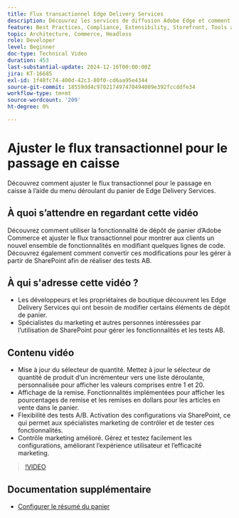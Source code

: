 ```yaml
---
title: Flux transactionnel Edge Delivery Services
description: Découvrez les services de diffusion Adobe Edge et comment modifier le flux transactionnel.
feature: Best Practices, Compliance, Extensibility, Storefront, Tools and External Services
topic: Architecture, Commerce, Headless
role: Developer
level: Beginner
doc-type: Technical Video
duration: 453
last-substantial-update: 2024-12-16T00:00:00Z
jira: KT-16685
exl-id: 1f48fc74-400d-42c3-80f0-cd6aa95e4344
source-git-commit: 18559dd4c970217497470494009e392fccddfe34
workflow-type: tm+mt
source-wordcount: '209'
ht-degree: 0%

---
```


# Ajuster le flux transactionnel pour le passage en caisse

Découvrez comment ajuster le flux transactionnel pour le passage en caisse à l’aide du menu déroulant du panier de Edge Delivery Services.

## À quoi s’attendre en regardant cette vidéo

Découvrez comment utiliser la fonctionnalité de dépôt de panier d’Adobe Commerce et ajuster le flux transactionnel pour montrer aux clients un nouvel ensemble de fonctionnalités en modifiant quelques lignes de code.  Découvrez également comment convertir ces modifications pour les gérer à partir de SharePoint afin de réaliser des tests AB.

## À qui s&#39;adresse cette vidéo ?

* Les développeurs et les propriétaires de boutique découvrent les Edge Delivery Services qui ont besoin de modifier certains éléments de dépôt de panier.
* Spécialistes du marketing et autres personnes intéressées par l’utilisation de SharePoint pour gérer les fonctionnalités et les tests AB.

## Contenu vidéo

* Mise à jour du sélecteur de quantité. Mettez à jour le sélecteur de quantité de produit d’un incrémenteur vers une liste déroulante, personnalisée pour afficher les valeurs comprises entre 1 et 20.
* Affichage de la remise. Fonctionnalités implémentées pour afficher les pourcentages de remise et les remises en dollars pour les articles en vente dans le panier.
* Flexibilité des tests A/B. Activation des configurations via SharePoint, ce qui permet aux spécialistes marketing de contrôler et de tester ces fonctionnalités.
* Contrôle marketing amélioré. Gérez et testez facilement les configurations, améliorant l’expérience utilisateur et l’efficacité marketing.

>[!VIDEO](https://video.tv.adobe.com/v/3442351?learn=on)

## Documentation supplémentaire

* [Configurer le résumé du panier](https://experienceleague.adobe.com/developer/commerce/storefront/dropins/cart/tutorials/configure-cart-summary/)
